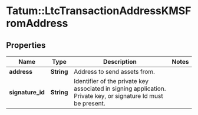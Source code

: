 # Tatum::LtcTransactionAddressKMSFromAddress

## Properties
Name | Type | Description | Notes
------------ | ------------- | ------------- | -------------
**address** | **String** | Address to send assets from. | 
**signature_id** | **String** | Identifier of the private key associated in signing application. Private key, or signature Id must be present. | 


